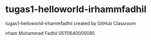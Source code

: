 # tugas1-helloworld-irhammfadhil
tugas1-helloworld-irhammfadhil created by GitHub Classroom

irham Muhammad Fadhil
05111640000085
